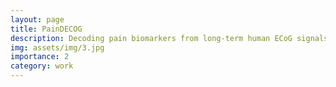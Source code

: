 ```yaml
---
layout: page
title: PainDECOG
description: Decoding pain biomarkers from long-term human ECoG signals
img: assets/img/3.jpg
importance: 2
category: work
---
```

